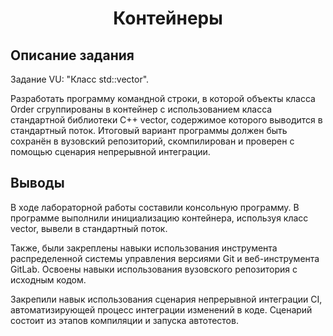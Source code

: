 <h1 align="center">Контейнеры</h1>

## Описание задания

Задание VU: "Класс std::vector".

Разработать программу командной строки, в которой объекты класса Order сгруппированы в контейнер с использованием класса стандартной библиотеки C++ vector, содержимое которого выводится в стандартный поток. Итоговый вариант программы должен быть сохранён в вузовский репозиторий, скомпилирован и проверен с помощью сценария непрерывной интеграции.

## Выводы

В ходе лабораторной работы составили консольную программу. В программе выполнили инициализацию контейнера, используя класс vector, вывели в стандартный поток. 

Также, были закреплены навыки использования инструмента распределенной системы управления версиями Git и веб-инструмента GitLab. Освоены навыки использования вузовского репозитория с исходным кодом. 

Закрепили навык использования сценария непрерывной интеграции CI, автоматизирующей процесс интеграции изменений в коде. Сценарий состоит из этапов компиляции и запуска автотестов.

